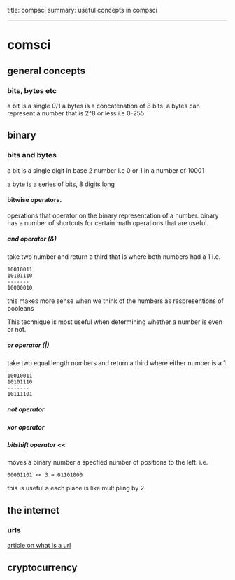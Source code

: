 title: compsci
summary: useful concepts in compsci
- - - 

# comsci

## general concepts

### bits, bytes etc

a bit is a single 0/1
a bytes is a concatenation of 8 bits.
a bytes can represent a number that is 2^8 or less i.e 0-255

## binary

### bits and bytes

a bit is a single digit in base 2 number
i.e 0 or 1
in a number of 10001

a byte is a series of bits, 8 digits long

#### bitwise operators. 

operations that operator on the binary representation of a number. 
binary has a number of shortcuts for certain math operations that are useful.

##### and operator (&)

take two number and return a third that is where both numbers had a 1
i.e.
```
10010011
10101110
-------
10000010
```
this makes more sense when we think of the numbers as 
respresentions of booleans

This technique is most useful when determining whether a number is 
even or not.

##### or operator (|)

take two equal length numbers and return a third where either
number is a 1.

```
10010011
10101110
-------
10111101
```

##### not operator
##### xor operator

##### bitshift operator  <<
moves a binary number a specfied number of positions to the left.
i.e.
```
00001101 << 3 = 01101000
```
this is useful a each place is like multipling by 2 


## the internet

### urls

[article on what is a url](https://developer.mozilla:.org/en-US/docs/Learn/Common_questions/What_is_a_URL)


## cryptocurrency

